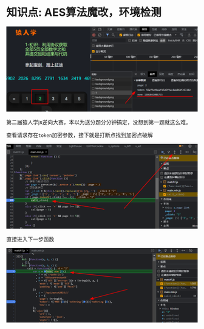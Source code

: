 # 知识点: AES算法魔改，环境检测

![debugger](./img/1.png)

第二届猿人学js逆向大赛，本以为送分题分分钟搞定，没想到第一题就这么难。

查看请求存在`token`加密参数，接下就是打断点找到加密点破解

![debugger](./img/2.png)

直接进入下一步函数

![debugger](./img/3.png)